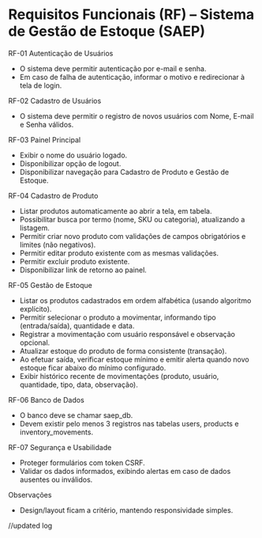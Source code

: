 # Requisitos Funcionais (RF) – Sistema de Gestão de Estoque (SAEP)

RF-01 Autenticação de Usuários
- O sistema deve permitir autenticação por e-mail e senha.
- Em caso de falha de autenticação, informar o motivo e redirecionar à tela de login.

RF-02 Cadastro de Usuários
- O sistema deve permitir o registro de novos usuários com Nome, E-mail e Senha válidos.

RF-03 Painel Principal
- Exibir o nome do usuário logado.
- Disponibilizar opção de logout.
- Disponibilizar navegação para Cadastro de Produto e Gestão de Estoque.

RF-04 Cadastro de Produto
- Listar produtos automaticamente ao abrir a tela, em tabela.
- Possibilitar busca por termo (nome, SKU ou categoria), atualizando a listagem.
- Permitir criar novo produto com validações de campos obrigatórios e limites (não negativos).
- Permitir editar produto existente com as mesmas validações.
- Permitir excluir produto existente.
- Disponibilizar link de retorno ao painel.

RF-05 Gestão de Estoque
- Listar os produtos cadastrados em ordem alfabética (usando algoritmo explícito).
- Permitir selecionar o produto a movimentar, informando tipo (entrada/saída), quantidade e data.
- Registrar a movimentação com usuário responsável e observação opcional.
- Atualizar estoque do produto de forma consistente (transação).
- Ao efetuar saída, verificar estoque mínimo e emitir alerta quando novo estoque ficar abaixo do mínimo configurado.
- Exibir histórico recente de movimentações (produto, usuário, quantidade, tipo, data, observação).

RF-06 Banco de Dados
- O banco deve se chamar saep_db.
- Devem existir pelo menos 3 registros nas tabelas users, products e inventory_movements.

RF-07 Segurança e Usabilidade
- Proteger formulários com token CSRF.
- Validar os dados informados, exibindo alertas em caso de dados ausentes ou inválidos.

Observações
- Design/layout ficam a critério, mantendo responsividade simples.

//updated log